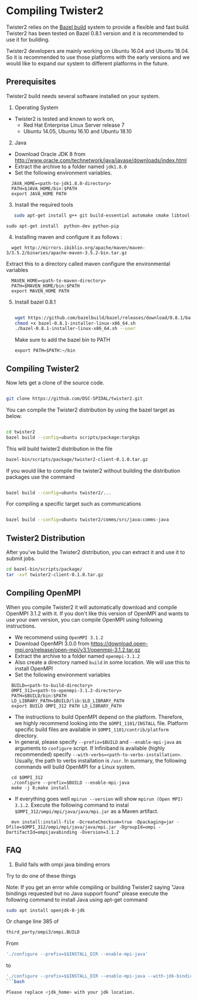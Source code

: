 # Compiling Twister2

Twister2 relies on the [Bazel build](https://bazel.build/) system to provide a flexible and
fast build. Twister2 has been tested on Bazel 0.8.1 version and it
is recommended to use it for building.

Twister2 developers are mainly working on Ubuntu 16.04 and Ubuntu 18.04.
So it is recommended to use those platforms with the early versions and
we would like to expand our system to different platforms in the future.

## Prerequisites

Twister2 build needs several software installed on your system.

1. Operating System
  * Twister2 is tested and known to work on,
    *  Red Hat Enterprise Linux Server release 7
    *  Ubuntu 14.05, Ubuntu 16.10 and Ubuntu 18.10
2. Java
  * Download Oracle JDK 8 from http://www.oracle.com/technetwork/java/javase/downloads/index.html
  * Extract the archive to a folder named `jdk1.8.0`
  * Set the following environment variables.
  ```
    JAVA_HOME=<path-to-jdk1.8.0-directory>
    PATH=$JAVA_HOME/bin:$PATH
    export JAVA_HOME PATH
  ```

3. Install the required tools

```bash
   sudo apt-get install g++ git build-essential automake cmake libtool-bin zip libunwind-setjmp0-dev zlib1g-dev unzip pkg-config python-setuptools -y
```

```
sudo apt-get install  python-dev python-pip
```

4. Installing maven and configure it as follows :

```
  wget http://mirrors.ibiblio.org/apache/maven/maven-3/3.5.2/binaries/apache-maven-3.5.2-bin.tar.gz
```
  Extract this to a directory called maven configure the environmental variables
```
  MAVEN_HOME=<path-to-maven-directory>
  PATH=$MAVEN_HOME/bin:$PATH
  export MAVEN_HOME PATH
```

5. Install bazel 0.8.1

   ```bash

   wget https://github.com/bazelbuild/bazel/releases/download/0.8.1/bazel-0.8.1-installer-linux-x86_64.sh
   chmod +x bazel-0.8.1-installer-linux-x86_64.sh
   ./bazel-0.8.1-installer-linux-x86_64.sh --user
   ```

   Make sure to add the bazel bin to PATH

   ```bath
   export PATH=$PATH:~/bin
   ```

## Compiling Twister2

Now lets get a clone of the source code.

```bash

git clone https://github.com/DSC-SPIDAL/twister2.git

```


You can compile the Twister2 distribution by using the bazel target as
below.

```bash

cd twister2
bazel build --config=ubuntu scripts/package:tarpkgs

```

This will build twister2 distribution in the file

```bash
bazel-bin/scripts/package/twister2-client-0.1.0.tar.gz
```

If you would like to compile the twister2 without building the distribution
packages use the command

```bash

bazel build --config=ubuntu twister2/...

```

For compiling a specific target such as communications

```bash

bazel build --config=ubuntu twister2/comms/src/java:comms-java

```

## Twister2 Distribution

After you've build the Twister2 distribution, you can extract it and use
it to submit jobs.

```bash
cd bazel-bin/scripts/package/
tar -xvf twister2-client-0.1.0.tar.gz
```

## Compiling OpenMPI

When you compile Twister2 it will automatically download and compile OpenMPI 3.1.2 with it.
If you don't like this version of OpenMPI and wants to use your own version,
you can compile OpenMPI using following instructions.

  * We recommend using `OpenMPI 3.1.2`
  * Download OpenMPI 3.0.0 from https://download.open-mpi.org/release/open-mpi/v3.1/openmpi-3.1.2.tar.gz
  * Extract the archive to a folder named `openmpi-3.1.2`
  * Also create a directory named `build` in some location. We will use this to install OpenMPI
  * Set the following environment variables
  ```
    BUILD=<path-to-build-directory>
    OMPI_312=<path-to-openmpi-3.1.2-directory>
    PATH=$BUILD/bin:$PATH
    LD_LIBRARY_PATH=$BUILD/lib:$LD_LIBRARY_PATH
    export BUILD OMPI_312 PATH LD_LIBRARY_PATH
  ```
  * The instructions to build OpenMPI depend on the platform. Therefore, we highly recommend looking into the `$OMPI_1101/INSTALL` file. Platform specific build files are available in `$OMPI_1101/contrib/platform` directory.
  * In general, please specify `--prefix=$BUILD` and `--enable-mpi-java` as arguments to `configure` script. If Infiniband is available (highly recommended) specify `--with-verbs=<path-to-verbs-installation>`. Usually, the path to verbs installation is `/usr`. In summary, the following commands will build OpenMPI for a Linux system.
  ```
    cd $OMPI_312
    ./configure --prefix=$BUILD --enable-mpi-java
    make -j 8;make install
  ```
  * If everything goes well `mpirun --version` will show `mpirun (Open MPI) 3.1.2`. Execute the following command to instal `$OMPI_312/ompi/mpi/java/java/mpi.jar` as a Maven artifact.
  ```
    mvn install:install-file -DcreateChecksum=true -Dpackaging=jar -Dfile=$OMPI_312/ompi/mpi/java/java/mpi.jar -DgroupId=ompi -DartifactId=ompijavabinding -Dversion=3.1.2
  ```

## FAQ

1. Build fails with ompi java binding errors

Try to do one of these things

  Note: If you get an error while compiling or building Twister2 saying "Java bindings requested but no Java support found"
  please execute the following command to install Java using apt-get command

  ```bash
  sudo apt install openjdk-8-jdk
  ```

Or change line 385 of

```bash
third_party/ompi3/ompi.BUILD
```

From

```bash
'./configure --prefix=$$INSTALL_DIR --enable-mpi-java'
```

to

```bash
'./configure --prefix=$$INSTALL_DIR --enable-mpi-java --with-jdk-bindir=<jdk_home>/bin --with-jdk-headers=<jdk_home>/include',
```bash

Please replace <jdk_home> with your jdk location.



